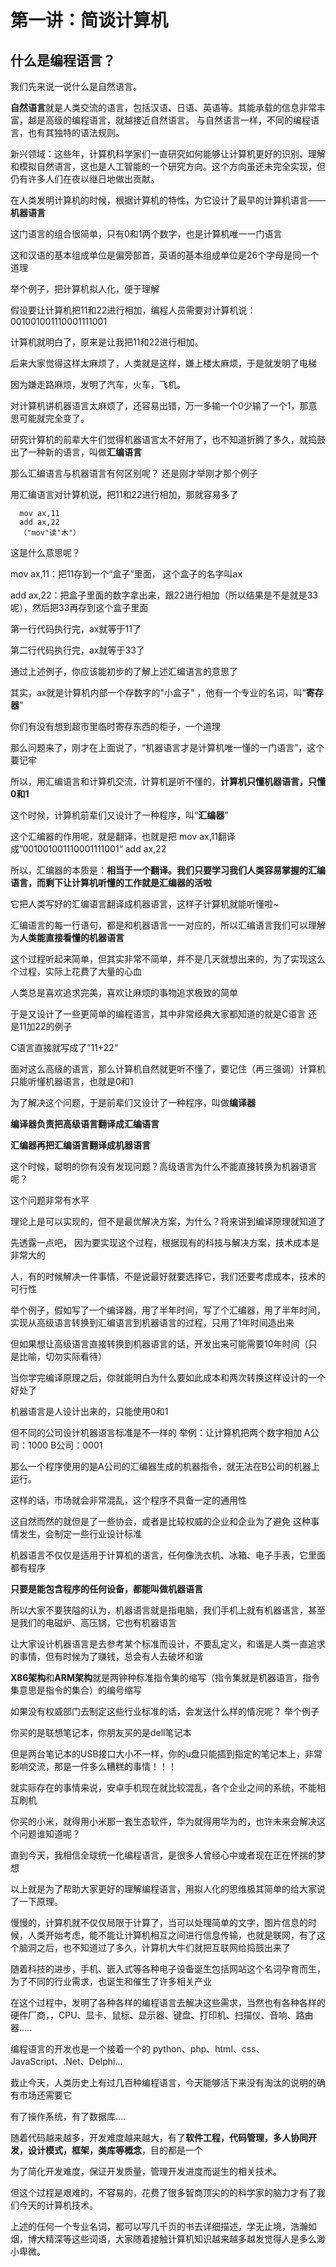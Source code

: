 # 第一讲：简谈计算机 #

## 什么是编程语言？ ##
我们先来说一说什么是自然语言。

**自然语言**就是人类交流的语言，包括汉语、日语、英语等。其能承载的信息非常丰富，越是高级的编程语言，就越接近自然语言。
与自然语言一样，不同的编程语言，也有其独特的语法规则。

新兴领域：这些年，计算机科学家们一直研究如何能够让计算机更好的识别、理解和模拟自然语言，这也是人工智能的一个研究方向。这个方向虽还未完全实现，但仍有许多人们在夜以继日地做出贡献。

在人类发明计算机的时候，根据计算机的特性，为它设计了最早的计算机语言——**机器语言**

这门语言的组合很简单，只有0和1两个数字，也是计算机唯一一门语言

这和汉语的基本组成单位是偏旁部首，英语的基本组成单位是26个字母是同一个道理

举个例子，把计算机拟人化，便于理解

假设要让计算机把11和22进行相加，编程人员需要对计算机说：001001001110001111001

计算机就明白了，原来是让我把11和22进行相加。

后来大家觉得这样太麻烦了，人类就是这样，嫌上楼太麻烦，于是就发明了电梯

因为嫌走路麻烦，发明了汽车，火车，飞机。

对计算机讲机器语言太麻烦了，还容易出错，万一多输一个0少输了一个1，那意思可能就完全变了。

研究计算机的前辈大牛们觉得机器语言太不好用了，也不知道折腾了多久，就捣鼓出了一种新的语言，叫做**汇编语言**

那么汇编语言与机器语言有何区别呢？
还是刚才举刚才那个例子

用汇编语言对计算机说，把11和22进行相加，那就容易多了

      mov ax,11
      add ax,22
      （"mov"读"木"）
 
 这是什么意思呢？
 
 mov ax,11：把11存到一个“盒子”里面， 这个盒子的名字叫ax 
 
 add ax,22：把盒子里面的数字拿出来，跟22进行相加（所以结果是不是就是33呢），然后把33再存到这个盒子里面
 
 第一行代码执行完，ax就等于11了
 
 第二行代码执行完，ax就等于33了
 
 通过上述例子，你应该能初步的了解上述汇编语言的意思了
 
 其实，ax就是计算机内部一个存数字的"小盒子" ，他有一个专业的名词，叫“**寄存器**”
 
 你们有没有想到超市里临时寄存东西的柜子，一个道理
 
 那么问题来了，刚才在上面说了，“机器语言才是计算机唯一懂的一门语言”，这个要记牢

所以，用汇编语言和计算机交流，计算机是听不懂的，**计算机只懂机器语言，只懂0和1**

这个时候，计算机前辈们又设计了一种程序，叫“**汇编器**”

这个汇编器的作用呢，就是翻译，也就是把
mov ax,11翻译成”001001001110001111001“
add ax,22
 
所以，汇编器的本质是：**相当于一个翻译。我们只要学习我们人类容易掌握的汇编语言，而剩下让计算机听懂的工作就是汇编器的活啦**

它把人类写好的汇编语言翻译成机器语言，这样子计算机就能听懂啦~

汇编语言的每一行语句，都是和机器语言一一对应的，所以汇编语言我们可以理解为**人类能直接看懂的机器语言**

这个过程听起来简单，但其实非常不简单，并不是几天就想出来的，为了实现这么个过程，实际上花费了大量的心血


人类总是喜欢追求完美，喜欢让麻烦的事物追求极致的简单

于是又设计了一些更简单的编程语言，其中非常经典大家都知道的就是C语言
还是11加22的例子

C语言直接就写成了”11+22“

面对这么高级的语言，那么计算机自然就更听不懂了，要记住（再三强调）计算机只能听懂机器语言，也就是0和1

为了解决这个问题，于是前辈们又设计了一种程序，叫做**编译器**

**编译器负责把高级语言翻译成汇编语言**

**汇编器再把汇编语言翻译成机器语言**

这个时候，聪明的你有没有发现问题？高级语言为什么不能直接转换为机器语言呢？

这个问题非常有水平

理论上是可以实现的，但不是最优解决方案，为什么？将来讲到编译原理就知道了

先透露一点吧， 因为要实现这个过程，根据现有的科技与解决方案，技术成本是非常大的

人，有的时候解决一件事情，不是说最好就要选择它，我们还要考虑成本，技术的可行性

举个例子，假如写了一个编译器，用了半年时间，写了个汇编器，用了半年时间，实现从高级语言转换到汇编语言到机器语言的过程，只用了1年时间造出来

但如果想让高级语言直接转换到机器语言的话，开发出来可能需要10年时间（只是比喻，切勿实际看待）

当你学完编译原理之后，你就能明白为什么要如此成本和两次转换这样设计的一个好处了



机器语言是人设计出来的，只能使用0和1

但不同的公司设计机器语言标准是不一样的
举例：让计算机把两个数字相加
   A公司：1000
   B公司：0001
   
   那么一个程序使用的是A公司的汇编器生成的机器指令，就无法在B公司的机器上运行。
   
   这样的话，市场就会非常混乱，这个程序不具备一定的通用性
  
   这自然而然的就但是了一些协会，或者是比较权威的企业和企业为了避免
   这种事情发生，会制定一些行业设计标准
   
   机器语言不仅仅是适用于计算机的语言，任何像洗衣机、冰箱、电子手表，它里面都有程序
   
   **只要是能包含程序的任何设备，都能叫做机器语言**
   
   所以大家不要狭隘的认为，机器语言就是指电脑，我们手机上就有机器语言，甚至是我们的电磁炉、高压锅，它也有机器语言
   
   让大家设计机器语言是去参考某个标准而设计，不要乱定义，和谐是人类一直追求的事情，但有时候为了赚钱，总会有人去破坏和谐
   
   **X86架构**和**ARM架构**就是两钟种标准指令集的缩写（指令集就是机器语言，指令集意思是指令的集合）的编号缩写
   
   如果没有权威部门去制定这些行业标准的话，会发送什么样的情况呢？
   举个例子
   
   你买的是联想笔记本，你朋友买的是dell笔记本
   
   但是两台笔记本的USB接口大小不一样，你的u盘只能插到指定的笔记本上，非常影响交流，那是一件多么糟糕的事情！！！
  
   就实际存在的事情来说，安卓手机现在就比较混乱，各个企业之间的系统，不能相互刷机
   
   你买的小米，就得用小米那一套生态软件，华为就得用华为的，也许未来会解决这个问题谁知道呢？
   
   直到今天，我相信全球统一化编程语言，是很多人曾经心中或者现在正在怀揣的梦想
   
   以上就是为了帮助大家更好的理解编程语言，用拟人化的思维极其简单的给大家说了一下原理。
   
   慢慢的，计算机就不仅仅局限于计算了，当可以处理简单的文字，图片信息的时候，人类开始考虑，能不能让计算机相互之间进行信息传输，也就是联网，有了这个脑洞之后，也不知道过了多久，计算机大牛们就把互联网给捣鼓出来了
   
   随着科技的进步，手机、嵌入式等各种电子设备诞生包括网站这个名词孕育而生，为了不同的行业需求，也诞生和催生了许多相关产业
   
   在这个过程中，发明了各种各样的编程语言去解决这些需求，当然也有各种各样的硬件厂商，，CPU、显卡、鼠标、显示器、键盘、打印机、扫描仪、音响、路由器.....
   
   
   编程语言的开发也是一个接着一个的
   python、php、html、css、JavaScript、.Net、Delphi...
   
   截止今天，人类历史上有过几百种编程语言，今天能够活下来没有淘汰的说明的确有市场还需要它
   
   有了操作系统，有了数据库....
   
   随着代码越来越多，开发难度越来越大，有了**软件工程，代码管理，多人协同开发，设计模式，框架，类库等概念**，目的都是一个
   
   为了简化开发难度，保证开发质量，管理开发进度而诞生的相关技术。
   
   但这个过程是艰难的，不容易的，花费了很多智商顶尖的的科学家的脑力才有了我们今天的计算机技术。
   
   上述的任何一个专业名词，都可以写几千页的书去详细描述，学无止境，浩瀚如烟，博大精深等这些词语，大家随着接触计算机知识越来越多越发觉得人是多么渺小卑微。
   
   
   
   
   
   
   
   
   
   
   
   
   
   
   
   
   
   
   
   
   
   
   
   
   
   
   


 
 
 
 
 
 
 
 
 
 
 
 
 

